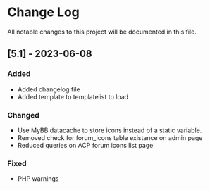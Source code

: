 # Change Log
All notable changes to this project will be documented in this file.

## [5.1] - 2023-06-08

### Added
- Added changelog file
- Added template to templatelist to load

### Changed
- Use MyBB datacache to store icons instead of a static variable.
- Removed check for forum_icons table existance on admin page
- Reduced queries on ACP forum icons list page

### Fixed
- PHP warnings
